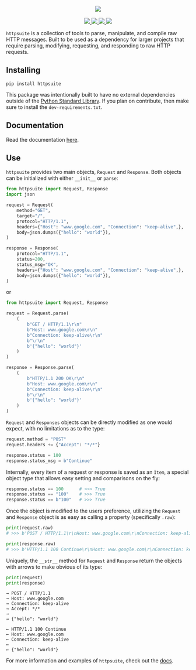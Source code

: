 <p align="center">

  <img src="https://i.imgur.com/LnNDqEE.png">
  <br><br>
  <a href="https://travis-ci.com/synchronizing/httpsuite">
    <img src="https://travis-ci.com/shades-sh/httpsuite.svg?branch=master">
  </a>

  <a href="https://synchronizing.github.io/httpsuite/">
    <img src="https://readthedocs.org/projects/pip/badge/?version=latest&style=flat">
  </a>

  <a href="https://coveralls.io/github/synchronizing/httpsuite?branch=master">
    <img src="https://coveralls.io/repos/github/synchronizing/httpsuite/badge.svg?branch=master">
  </a>

  <a href="https://opensource.org/licenses/MIT">
    <img src="https://img.shields.io/badge/License-MIT-yellow.svg">
  </a>
</p>

`httpsuite` is a collection of tools to parse, manipulate, and compile raw HTTP messages. Built to be used as a dependency for larger projects that require parsing, modifying, requesting, and responding to raw HTTP requests.

## Installing

```
pip install httpsuite
```

This package was intentionally built to have no external dependencies outside of the [Python Standard Library](https://docs.python.org/3/library/). If you plan on contribute, then make sure to install the `dev-requirements.txt`.

## Documentation

Read the documentation [here](https://shades-sh.github.io/httpsuite/).

## Use

`httpsuite` provides two main objects, `Request` and `Response`. Both objects can be initialized with either `__init__` or `parse`:

```python
from httpsuite import Request, Response
import json

request = Request(
    method="GET",
    target="/",
    protocol="HTTP/1.1",
    headers={"Host": "www.google.com", "Connection": "keep-alive",},
    body=json.dumps({"hello": "world"}),
)

response = Response(
    protocol="HTTP/1.1",
    status=200,
    status_msg="OK",
    headers={"Host": "www.google.com", "Connection": "keep-alive",},
    body=json.dumps({"hello": "world"}),
)
```

or

```python
from httpsuite import Request, Response

request = Request.parse(
    (
        b"GET / HTTP/1.1\r\n"
        b"Host: www.google.com\r\n"
        b"Connection: keep-alive\r\n"
        b"\r\n"
        b'{"hello": "world"}'
    )
)

response = Response.parse(
    (
        b"HTTP/1.1 200 OK\r\n"
        b"Host: www.google.com\r\n"
        b"Connection: keep-alive\r\n"
        b"\r\n"
        b'{"hello": "world"}'
    )
)
```

`Request` and `Responses` objects can be directly modified as one would expect, with no limitations as to the type:

```python
request.method = "POST"
request.headers += {"Accept": "*/*"}

response.status = 100
response.status_msg = b"Continue"
```

Internally, every item of a request or response is saved as an `Item`, a special object type that allows easy setting and comparisons on the fly:

```python
response.status == 100      # >>> True
response.status == "100"    # >>> True
response.status == b"100"   # >>> True
```

Once the object is modified to the users preference, utilizing the `Request` and `Response` object is as easy as calling a property (specifically `.raw`):

```python
print(request.raw)
# >>> b'POST / HTTP/1.1\r\nHost: www.google.com\r\nConnection: keep-alive\r\nAccept: */*\r\n\r\n{"hello": "world"}'

print(response.raw)
# >>> b'HTTP/1.1 100 Continue\r\nHost: www.google.com\r\nConnection: keep-alive\r\n\r\n{"hello": "world"}'
```

Uniquely, the `__str__` method for `Request` and `Response` return the objects with arrows to make obvious of its type:

```python
print(request)
print(response)
```

```
→ POST / HTTP/1.1
→ Host: www.google.com
→ Connection: keep-alive
→ Accept: */*
→
→ {"hello": "world"}

← HTTP/1.1 100 Continue
← Host: www.google.com
← Connection: keep-alive
←
← {"hello": "world"}
```

For more information and examples of `httpsuite`, check out the [docs](https://synchronizing.github.io/httpsuite/).
